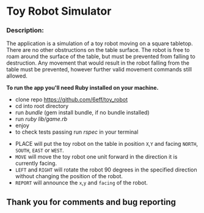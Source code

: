 # Toy Robot Simulator

### Description:
The application is a simulation of a toy robot moving on a square tabletop. There are no other obstructions on the table surface. The robot is free to roam around the surface of the table, but must be prevented from falling to destruction. Any movement that would result in the robot falling from the table must be prevented, however further valid movement commands still allowed.

**To run the app you'll need Ruby installed on your machine.**
* clone repo https://github.com/6eff/toy_robot
* cd into root directory
* run *bundle* (gem install bundle, if no bundle installed)
* run *ruby lib/game.rb*
* enjoy
* to check tests passing run *rspec* in your terminal

- PLACE will put the toy robot on the table in position `X`,`Y` and facing `NORTH`, `SOUTH`, `EAST` or
`WEST`.
- `MOVE` will move the toy robot one unit forward in the direction it is currently facing.
- `LEFT` and `RIGHT` will rotate the robot 90 degrees in the specified direction without changing
the position of the robot.
- `REPORT` will announce the `x`,`y` and `facing` of the robot.

## Thank you for comments and bug reporting
